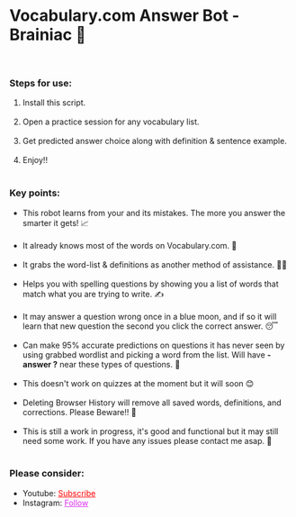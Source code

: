 <h1>Vocabulary.com Answer Bot - Brainiac 🧠</h1><br>

<h3>Steps for use: </h3>
<ol style="margin-bottom:10px;">
<li>Install this script.</li><br>
<li>Open a practice session for any vocabulary list.</li><br>
<li>Get predicted answer choice along with definition & sentence example.</li><br>
<li>Enjoy!!</li><br>
</ol>


<h3>Key points:</h3>
<ul style="margin-bottom:10px;">
<li>This robot learns from your and its mistakes. The more you answer the smarter it gets! 📈</li><br>
<li>It already knows most of the words on Vocabulary.com. 🧠</li><br>
<li>It grabs the word-list & definitions as another method of assistance. 💁‍♂️</li><br>
<li>Helps you with spelling questions by showing you a list of words that match what you are trying to write. ✍</li><br>
<li>It may answer a question wrong once in a blue moon, and if so it will learn that new question the second you click the correct answer. 😴</li><br>
<li>Can make 95% accurate predictions on questions it has never seen by using grabbed wordlist and picking a word from the list. Will have <b>- answer ?</b> near these types of questions. 🎯</li><br>
<li>This doesn't work on quizzes at the moment but it will soon 😊</li><br>
<li>Deleting Browser History will remove all saved words, definitions, and corrections. Please Beware!! 🛑</li><br>
<li>This is still a work in progress, it's good and functional but it may still need some work. If you have any issues please contact me asap. 🙏</li><br>
</ul>

<h3>Please consider:</h3>
<ul>
<li>Youtube:  <a style="color:red;" target="_Blank" href="https://www.youtube.com/channel/UCinBnZ2BKAbCKA1w9lmFd0w">Subscribe</a></li>
<li>Instagram:  <a style="color:#dc2ef0;" target="_Blank" href="https://www.instagram.com/nyc.geahad.codes/">Follow</a></li>
</ul>
